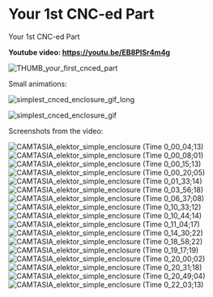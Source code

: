 # Your 1st CNC-ed Part
Your 1st CNC-ed Part


**Youtube video: https://youtu.be/EB8PISr4m4g**



![THUMB_your_first_cnced_part](https://github.com/upiir/three_knobs_controller/assets/117754156/791edc25-fe0d-463d-8494-79b80446a02a)



Small animations:

![simplest_cnced_enclosure_gif_long](https://github.com/upiir/three_knobs_controller/assets/117754156/5263e952-4e10-4bde-8bdd-51d6f9d8a83a)

![simplest_cnced_enclosure_gif](https://github.com/upiir/three_knobs_controller/assets/117754156/0dadc781-3fa0-4e3b-a72e-1774564c2e7e)


Screenshots from the video:


![CAMTASIA_elektor_simple_enclosure (Time 0_00_04;13)](https://github.com/upiir/three_knobs_controller/assets/117754156/ca423635-daa8-4079-a4d1-5bc1e8312530)
![CAMTASIA_elektor_simple_enclosure (Time 0_00_08;01)](https://github.com/upiir/three_knobs_controller/assets/117754156/a4cb649f-628e-4faa-b145-baee254233a5)
![CAMTASIA_elektor_simple_enclosure (Time 0_00_15;13)](https://github.com/upiir/three_knobs_controller/assets/117754156/3eccccdb-e2c0-4050-9252-dff389aac62a)
![CAMTASIA_elektor_simple_enclosure (Time 0_00_20;05)](https://github.com/upiir/three_knobs_controller/assets/117754156/245fb0f4-0402-4e08-8b76-9c3255351611)
![CAMTASIA_elektor_simple_enclosure (Time 0_01_33;14)](https://github.com/upiir/three_knobs_controller/assets/117754156/826a1fbd-aaec-40f7-b9a5-9c57d7ad38ca)
![CAMTASIA_elektor_simple_enclosure (Time 0_03_56;18)](https://github.com/upiir/three_knobs_controller/assets/117754156/d4fd1608-c045-4715-acf6-41f320d017c0)
![CAMTASIA_elektor_simple_enclosure (Time 0_06_37;08)](https://github.com/upiir/three_knobs_controller/assets/117754156/9131d160-7597-4e7d-8694-013b4a20d9bd)
![CAMTASIA_elektor_simple_enclosure (Time 0_10_33;12)](https://github.com/upiir/three_knobs_controller/assets/117754156/5c345ac2-56cb-445e-b97f-24b187d4a6b7)
![CAMTASIA_elektor_simple_enclosure (Time 0_10_44;14)](https://github.com/upiir/three_knobs_controller/assets/117754156/45ab96a5-34eb-401f-a38f-df4d36c3386a)
![CAMTASIA_elektor_simple_enclosure (Time 0_11_04;17)](https://github.com/upiir/three_knobs_controller/assets/117754156/de0828fd-4ec1-4b76-8e5a-fa78f010770c)
![CAMTASIA_elektor_simple_enclosure (Time 0_14_30;22)](https://github.com/upiir/three_knobs_controller/assets/117754156/baa8a0e0-85ea-4559-86f3-87ecc984a103)
![CAMTASIA_elektor_simple_enclosure (Time 0_18_58;22)](https://github.com/upiir/three_knobs_controller/assets/117754156/c34cb1ed-e257-4790-8661-ab2fb8d09e8f)
![CAMTASIA_elektor_simple_enclosure (Time 0_19_17;19)](https://github.com/upiir/three_knobs_controller/assets/117754156/cfeca26e-23e2-433d-92b8-c55657e3e120)
![CAMTASIA_elektor_simple_enclosure (Time 0_20_00;02)](https://github.com/upiir/three_knobs_controller/assets/117754156/434d072d-2f75-4a5c-8d21-e96883dceb3e)
![CAMTASIA_elektor_simple_enclosure (Time 0_20_31;18)](https://github.com/upiir/three_knobs_controller/assets/117754156/476853fc-332f-4b4a-bc05-c52d65770476)
![CAMTASIA_elektor_simple_enclosure (Time 0_20_49;04)](https://github.com/upiir/three_knobs_controller/assets/117754156/5a2ca533-671a-4fcd-bb6e-3d52984864e0)
![CAMTASIA_elektor_simple_enclosure (Time 0_22_03;13)](https://github.com/upiir/three_knobs_controller/assets/117754156/fae26050-9ea4-4787-b3c0-fb38d0f5de0c)

